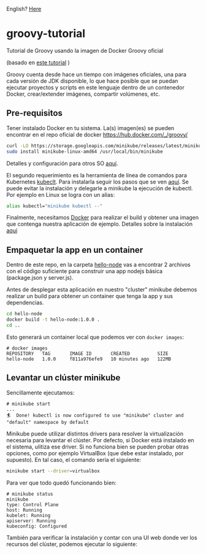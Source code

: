 English? [Here](README.md)

# groovy-tutorial
Tutorial de Groovy usando la imagen de Docker Groovy oficial

(basado en [este tutorial](https://groovy-lang.gitlab.io/101-scripts/docker/basico.html) )

Groovy cuenta desde hace un tiempo con imágenes oficiales, una para cada versión de JDK disponible, lo que hace posible que se puedan ejecutar proyectos y scripts en este lenguaje dentro de un contenedor Docker, crear/extender imágenes, compartir volúmenes, etc.

## Pre-requisitos

Tener instalado Docker en tu sistema.
La(s) imagen(es) se pueden encontrar en el repo oficial de docker https://hub.docker.com/_/groovy/

```bash
curl -LO https://storage.googleapis.com/minikube/releases/latest/minikube-linux-amd64
sudo install minikube-linux-amd64 /usr/local/bin/minikube
```

Detalles y configuración para otros SO [aquí](https://minikube.sigs.k8s.io/docs/start/).

El segundo requerimiento es la herramienta de línea de comandos para Kubernetes [kubeclt](https://kubernetes.io/docs/reference/kubectl/kubectl/). Para instalarla seguir los pasos que se ven [aquí](https://kubernetes.io/docs/tasks/tools/). Se puede evitar la instalación y delegarle a minikube la ejecución de kubectl. Por ejemplo en Linux se logra con un alias:

```bash
alias kubectl="minikube kubectl --"
```

Finalmente, necesitamos [Docker](https://www.docker.com/) para realizar el build y obtener una imagen que contenga nuestra aplicación de ejemplo. Detalles sobre la instalación [aquí](https://www.docker.com/get-started/)

## Empaquetar la app en un container

Dentro de este repo, en la carpeta [hello-node](hello-node/) vas a encontrar 2 archivos con el código suficiente para construir una app nodejs básica (package.json y server.js).

Antes de desplegar esta aplicación en nuestro "cluster" minikube debemos realizar un build para obtener un container que tenga la app y sus dependencias.

```bash
cd hello-node
docker build -t hello-node:1.0.0 .
cd ..
```

Esto generará un container local que podemos ver con `docker images`:

```console
# docker images
REPOSITORY   TAG       IMAGE ID       CREATED          SIZE
hello-node   1.0.0     f811a976efe9   10 minutes ago   122MB
```

## Levantar un clúster minikube

Sencillamente ejecutamos:

```console
# minikube start
...
🏄  Done! kubectl is now configured to use "minikube" cluster and "default" namespace by default
```

Minikube puede utilizar distintos drivers para resolver la virtualización necesaria para levantar el clúster. Por defecto, si Docker está instalado en el sistema, ulitiza ese driver. Si no funciona bien se pueden probar otras opciones, como por ejemplo VirtualBox (que debe estar instalado, por supuesto). En tal caso, el comando sería el siguiente:

```bash
minikube start --driver=virtualbox
```

Para ver que todo quedó funcionando bien:

```console
# minikube status
minikube
type: Control Plane
host: Running
kubelet: Running
apiserver: Running
kubeconfig: Configured
```

También para verificar la instalación y contar con una UI web donde ver los recursos del clúster, podemos ejecutar lo siguiente:

